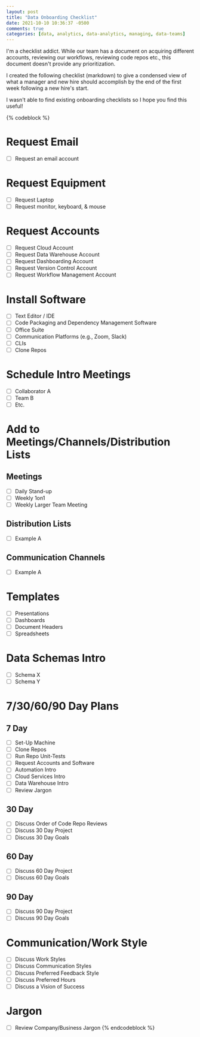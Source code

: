 ```yaml
---
layout: post
title: "Data Onboarding Checklist"
date: 2021-10-10 10:36:37 -0500
comments: true
categories: [data, analytics, data-analytics, managing, data-teams]
---
```


I'm a checklist addict. While our team has a document on acquiring different accounts, reviewing our workflows, reviewing code repos etc., this document doesn't provide any prioritization.

I created the following checklist (markdown) to give a condensed view of what a manager and new hire should accomplish by the end of the first week following a new hire's start.

I wasn't able to find existing onboarding checklists so I hope you find this useful!

{% codeblock %}
# Request Email
  + [ ] Request an email account
# Request Equipment
  + [ ] Request Laptop
  + [ ] Request monitor, keyboard, & mouse
# Request Accounts
  + [ ] Request Cloud Account
  + [ ] Request Data Warehouse Account
  + [ ] Request Dashboarding Account
  + [ ] Request Version Control Account
  + [ ] Request Workflow Management Account
# Install Software
  + [ ] Text Editor / IDE
  + [ ] Code Packaging and Dependency Management Software
  + [ ] Office Suite
  + [ ] Communication Platforms (e.g., Zoom, Slack)
  + [ ] CLIs
  + [ ] Clone Repos
# Schedule Intro Meetings
  + [ ] Collaborator A
  + [ ] Team B
  + [ ] Etc.
# Add to Meetings/Channels/Distribution Lists
## Meetings
  + [ ] Daily Stand-up
  + [ ] Weekly 1on1
  + [ ] Weekly Larger Team Meeting
## Distribution Lists
  + [ ] Example A
## Communication Channels
  + [ ] Example A
# Templates
  + [ ] Presentations
  + [ ] Dashboards
  + [ ] Document Headers
  + [ ] Spreadsheets
# Data Schemas Intro
  + [ ] Schema X
  + [ ] Schema Y
# 7/30/60/90 Day Plans
## 7 Day
  + [ ] Set-Up Machine
  + [ ] Clone Repos
  + [ ] Run Repo Unit-Tests
  + [ ] Request Accounts and Software
  + [ ] Automation Intro
  + [ ] Cloud Services Intro
  + [ ] Data Warehouse Intro
  + [ ] Review Jargon
## 30 Day
  + [ ] Discuss Order of Code Repo Reviews
  + [ ] Discuss 30 Day Project
  + [ ] Discuss 30 Day Goals
## 60 Day
  + [ ] Discuss 60 Day Project
  + [ ] Discuss 60 Day Goals
## 90 Day
  + [ ] Discuss 90 Day Project
  + [ ] Discuss 90 Day Goals
# Communication/Work Style
  + [ ] Discuss Work Styles
  + [ ] Discuss Communication Styles
  + [ ] Discuss Preferred Feedback Style
  + [ ] Discuss Preferred Hours
  + [ ] Discuss a Vision of Success
# Jargon
  + [ ] Review Company/Business Jargon
{% endcodeblock %}
